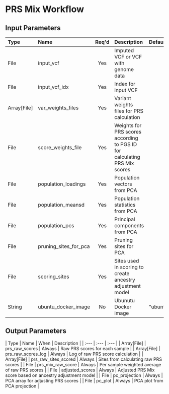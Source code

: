 # PRS Mix Workflow

## Input Parameters

| Type | Name | Req'd | Description | Default Value |
| :--- | :--- | :---: | :--- | :--- |
| File | input_vcf | Yes | Imputed VCF or VCF with genome data | |
| File | input_vcf_idx | Yes | Index for input VCF | |
| Array[File] | var_weights_files | Yes | Variant weights files for PRS calculation | |
| File | score_weights_file | Yes | Weights for PRS scores according to PGS ID for calculating PRS Mix scores | |
| File | population_loadings | Yes | Population vectors from PCA | |
| File | population_meansd | Yes | Population statistics from PCA | |
| File | population_pcs | Yes | Principal components from PCA | |
| File | pruning_sites_for_pca | Yes | Pruning sites for PCA | |
| File | scoring_sites | Yes | Sites used in scoring to create ancestry adjustment model | |
| String | ubuntu_docker_image | No | Ubunutu Docker image | "ubuntu:21.10" |

## Output Parameters

| Type | Name | When | Description |
| :--- | :--- | :--- |
| Array[File] | prs_raw_scores | Always | Raw PRS scores for each sample |
| Array[File] | prs_raw_scores_log | Always | Log of raw PRS score calculation |
| Array[File] | prs_raw_sites_scored | Always | Sites from calculating raw PRS scores |
| File | prs_mix_raw_score | Always | Per sample weighted average of raw PRS scores |
| File | adjusted_scores | Always | Adjusted PRS Mix score based on ancestry adjustment model |
| File | pc_projection | Always | PCA array for adjusting PRS scores |
| File | pc_plot | Always | PCA plot from PCA projection |
